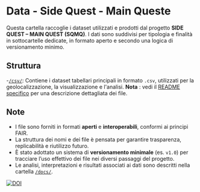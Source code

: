 # Data - Side Quest - Main Queste

Questa cartella raccoglie i dataset utilizzati e prodotti dal progetto **SIDE QUEST – MAIN QUEST (SQMQ)**. I dati sono suddivisi per tipologia e finalità in sottocartelle dedicate, in formato aperto e secondo una logica di versionamento minimo.

## Struttura

-[`/csv/`](/data/CSV/): 
  Contiene i dataset tabellari principali in formato `.csv`, utilizzati per la geolocalizzazione, la visualizzazione e l'analisi. **Nota** : vedi il [README specifico](../data/CSV/README.md) per una descrizione dettagliata dei file.

## Note

- I file sono forniti in formati **aperti** e **interoperabili**, conformi ai principi FAIR.
- La struttura dei nomi e dei file è pensata per garantire trasparenza, replicabilità e riutilizzo futuro.
- È stato adottato un sistema di **versionamento minimale** (es. `v1.0`) per tracciare l’uso effettivo dei file nei diversi passaggi del progetto.
- Le analisi, interpretazioni e risultati associati ai dati sono descritti nella cartella [`/docs/`](../docs/).

[![DOI](https://zenodo.org/badge/DOI/10.5281/zenodo.15918009.svg)](https://doi.org/10.5281/zenodo.15918009)



